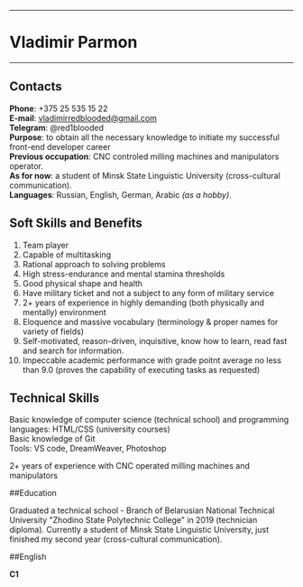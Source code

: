 ***

# Vladimir Parmon

***

## Contacts

**Phone**: +375 25 535 15 22  
**E-mail**: vladimirredblooded@gmail.com  
**Telegram**: @red1blooded  
**Purpose**: to obtain all the necessary knowledge to initiate my successful front-end developer career  
**Previous occupation**:  CNC controled milling machines and manipulators operator.  
**As for now**: a student of Minsk State Linguistic University (cross-cultural communication).  
**Languages**: Russian, English, German, Arabic *(as a hobby)*.  

## Soft Skills and Benefits

1. Team player
2. Capable of multitasking
3. Rational approach to solving problems
4. High stress-endurance and mental stamina thresholds
5. Good physical shape and health
6. Have military ticket and not a subject to any form of military service
7. 2+ years of experience in highly demanding (both physically and mentally) environment
8. Eloquence and massive vocabulary (terminology & proper names for variety of fields)
9. Self-motivated, reason-driven, inquisitive, know how to learn, read fast and search for information.
10. Impeccable academic performance with grade poitnt average no less than 9.0 (proves the capability of executing tasks as requested)

## Technical Skills

Basic knowledge of computer science (technical school) and  programming languages: HTML/CSS (university courses)  
Basic knowledge of Git  
Tools: VS code, DreamWeaver, Photoshop  

2+ years of experience with CNC operated milling machines and manipulators

‎##Education

Graduated a technical school - Branch of Belarusian National Technical University "Zhodino State Polytechnic College" in 2019 (technician diploma).
Currently a student of Minsk State Linguistic University, just finished my second year (cross-cultural communication).

##English

**C1**